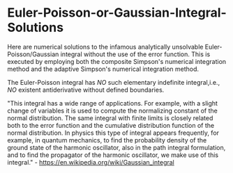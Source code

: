 # Euler-Poisson-or-Gaussian-Integral-Solutions

Here are numerical solutions to the infamous analytically unsolvable Euler-Poisson/Gaussian integral without the use of the error function. This is executed by employing both the composite Simpson's numerical integration method and the adaptive Simpson's numerical integration method.

The Euler-Poisson integral has *NO* such elementary indefinite integral,i.e., *NO* existent antiderivative without defined boundaries.

"This integral has a wide range of applications. For example, with a slight change of variables it is used to compute the normalizing constant of the normal distribution. The same integral with finite limits is closely related both to the error function and the cumulative distribution function of the normal distribution. In physics this type of integral appears frequently, for example, in quantum mechanics, to find the probability density of the ground state of the harmonic oscillator, also in the path integral formulation, and to find the propagator of the harmonic oscillator, we make use of this integral." - https://en.wikipedia.org/wiki/Gaussian_integral

